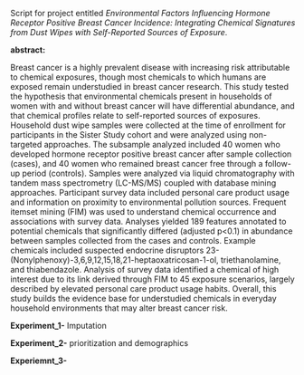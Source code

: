 Script for project entitled *Environmental Factors Influencing Hormone Receptor Positive Breast Cancer Incidence: Integrating Chemical Signatures from Dust Wipes with Self-Reported Sources of Exposure*.


**abstract:** 

Breast cancer is a highly prevalent disease with increasing risk attributable to chemical exposures, though most chemicals to which humans are exposed remain understudied in breast cancer research. This study tested the hypothesis that environmental chemicals present in households of women with and without breast cancer will have differential abundance, and that chemical profiles relate to self-reported sources of exposures. Household dust wipe samples were collected at the time of enrollment for participants in the Sister Study cohort and were analyzed using non-targeted approaches. The subsample analyzed included 40 women who developed hormone receptor positive breast cancer after sample collection (cases), and 40 women who remained breast cancer free through a follow-up period (controls). Samples were analyzed via liquid chromatography with tandem mass spectrometry (LC-MS/MS) coupled with database mining approaches. Participant survey data included personal care product usage and information on proximity to environmental pollution sources. Frequent itemset mining (FIM) was used to understand chemical occurrence and associations with survey data. Analyses yielded 189 features annotated to potential chemicals that significantly differed (adjusted p<0.1) in abundance between samples collected from the cases and controls. Example chemicals included suspected endocrine disruptors 23-(Nonylphenoxy)-3,6,9,12,15,18,21-heptaoxatricosan-1-ol, triethanolamine, and thiabendazole. Analysis of survey data identified a chemical of high interest due to its link derived through FIM to 45 exposure scenarios, largely described by elevated personal care product usage habits. Overall, this study builds the evidence base for understudied chemicals in everyday household environments that may alter breast cancer risk.

**Experiment_1-** Imputation

**Experiment_2-** prioritization and demographics

**Experiemnt_3-**
